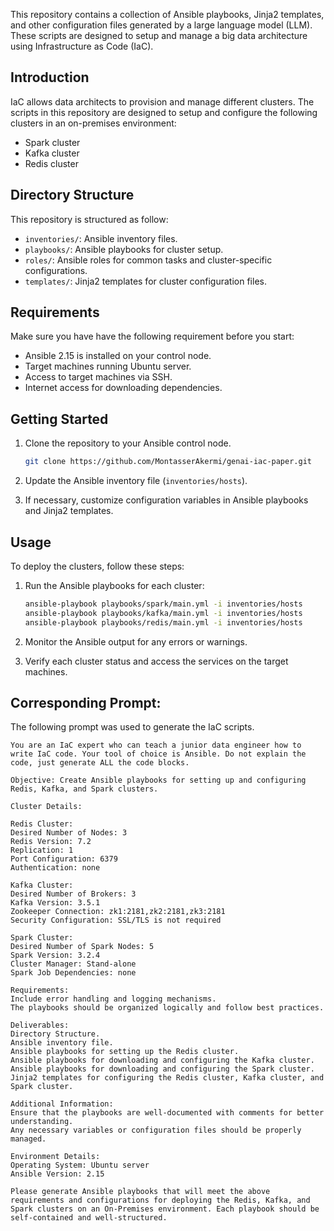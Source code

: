 This repository contains a collection of Ansible playbooks, Jinja2 templates, and other configuration files generated by a large language model (LLM). These scripts are designed to setup and manage a big data architecture using Infrastructure as Code (IaC).

## Introduction

IaC allows data architects to provision and manage different clusters. The scripts in this repository are designed to setup and configure the following clusters in an on-premises environment:

- Spark cluster
- Kafka cluster
- Redis cluster

## Directory Structure

This repository is structured as follow:

- `inventories/`: Ansible inventory files.
- `playbooks/`: Ansible playbooks for cluster setup.
- `roles/`: Ansible roles for common tasks and cluster-specific configurations.
- `templates/`: Jinja2 templates for cluster configuration files.

## Requirements

Make sure you have have the following requirement before you start:

- Ansible 2.15 is installed on your control node.
- Target machines running Ubuntu server.
- Access to target machines via SSH.
- Internet access for downloading dependencies.

## Getting Started

1. Clone the repository to your Ansible control node.

	``` bash
	git clone https://github.com/MontasserAkermi/genai-iac-paper.git
	```

2. Update the Ansible inventory file (`inventories/hosts`).

3. If necessary, customize configuration variables in Ansible playbooks and Jinja2 templates.

## Usage

To deploy the clusters, follow these steps:

1. Run the Ansible playbooks for each cluster:

	```bash
	ansible-playbook playbooks/spark/main.yml -i inventories/hosts
	ansible-playbook playbooks/kafka/main.yml -i inventories/hosts
	ansible-playbook playbooks/redis/main.yml -i inventories/hosts
	```
2. Monitor the Ansible output for any errors or warnings.

3. Verify each cluster status and access the services on the target machines.

## Corresponding Prompt:

The following prompt was used to generate the IaC scripts.

```
You are an IaC expert who can teach a junior data engineer how to write IaC code. Your tool of choice is Ansible. Do not explain the code, just generate ALL the code blocks.

Objective: Create Ansible playbooks for setting up and configuring Redis, Kafka, and Spark clusters.

Cluster Details:

Redis Cluster:
Desired Number of Nodes: 3
Redis Version: 7.2
Replication: 1
Port Configuration: 6379
Authentication: none

Kafka Cluster:
Desired Number of Brokers: 3
Kafka Version: 3.5.1
Zookeeper Connection: zk1:2181,zk2:2181,zk3:2181
Security Configuration: SSL/TLS is not required

Spark Cluster:
Desired Number of Spark Nodes: 5
Spark Version: 3.2.4
Cluster Manager: Stand-alone
Spark Job Dependencies: none

Requirements:
Include error handling and logging mechanisms.
The playbooks should be organized logically and follow best practices.

Deliverables:
Directory Structure.
Ansible inventory file.
Ansible playbooks for setting up the Redis cluster.
Ansible playbooks for downloading and configuring the Kafka cluster.
Ansible playbooks for downloading and configuring the Spark cluster.
Jinja2 templates for configuring the Redis cluster, Kafka cluster, and Spark cluster.

Additional Information:
Ensure that the playbooks are well-documented with comments for better understanding.
Any necessary variables or configuration files should be properly managed.

Environment Details:
Operating System: Ubuntu server
Ansible Version: 2.15

Please generate Ansible playbooks that will meet the above requirements and configurations for deploying the Redis, Kafka, and Spark clusters on an On-Premises environment. Each playbook should be self-contained and well-structured.
```
